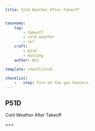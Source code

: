 ```yaml
---
title: Cold Weather After Takeoff 


taxonomy:
    tag:
        - takeoff
        - cold weather
        - air
    craft:
        - p51d
        - mustang
    author: DCS

template: checklistnd

checklist:
    -   step: Turn on the gun heaters.
---
```


## P51D 
Cold Weather After Takeoff 

===



